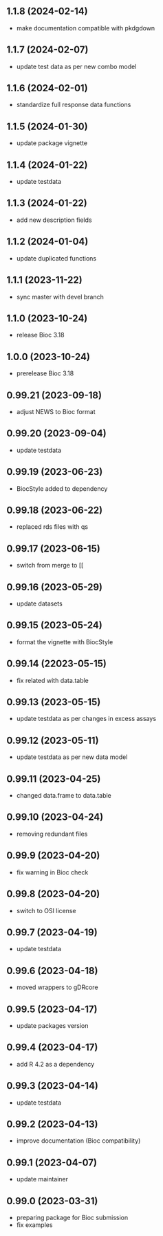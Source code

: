 ## 1.1.8 (2024-02-14)
- make documentation compatible with pkdgdown

## 1.1.7 (2024-02-07)
- update test data as per new combo model

## 1.1.6 (2024-02-01)
- standardize full response data functions

## 1.1.5 (2024-01-30)
- update package vignette

## 1.1.4 (2024-01-22)
- update testdata

## 1.1.3 (2024-01-22)
- add new description fields

## 1.1.2 (2024-01-04)
- update duplicated functions

## 1.1.1 (2023-11-22)
- sync master with devel branch

## 1.1.0 (2023-10-24)
- release Bioc 3.18

## 1.0.0 (2023-10-24)
- prerelease Bioc 3.18

## 0.99.21 (2023-09-18)
- adjust NEWS to Bioc format

## 0.99.20 (2023-09-04)
- update testdata

## 0.99.19 (2023-06-23)
- BiocStyle added to dependency

## 0.99.18 (2023-06-22)
- replaced rds files with qs

## 0.99.17 (2023-06-15)
- switch from merge to [[

## 0.99.16 (2023-05-29)
- update datasets

## 0.99.15 (2023-05-24)
- format the vignette with BiocStyle

## 0.99.14 (22023-05-15)
- fix related with data.table

## 0.99.13 (2023-05-15)
- update testdata as per changes in excess assays

## 0.99.12 (2023-05-11)
- update testdata as per new data model

## 0.99.11 (2023-04-25)
- changed data.frame to data.table
  
## 0.99.10 (2023-04-24)
- removing redundant files

## 0.99.9 (2023-04-20)
- fix warning in Bioc check

## 0.99.8 (2023-04-20)
- switch to OSI license

## 0.99.7 (2023-04-19)
- update testdata
  
## 0.99.6 (2023-04-18)
- moved wrappers to gDRcore
  
## 0.99.5 (2023-04-17)
- update packages version

## 0.99.4 (2023-04-17)
- add R 4.2 as a dependency

## 0.99.3 (2023-04-14)
- update testdata

## 0.99.2 (2023-04-13)
- improve documentation (Bioc compatibility)

## 0.99.1 (2023-04-07)
- update maintainer

## 0.99.0 (2023-03-31)
- preparing package for Bioc submission
- fix examples
  
